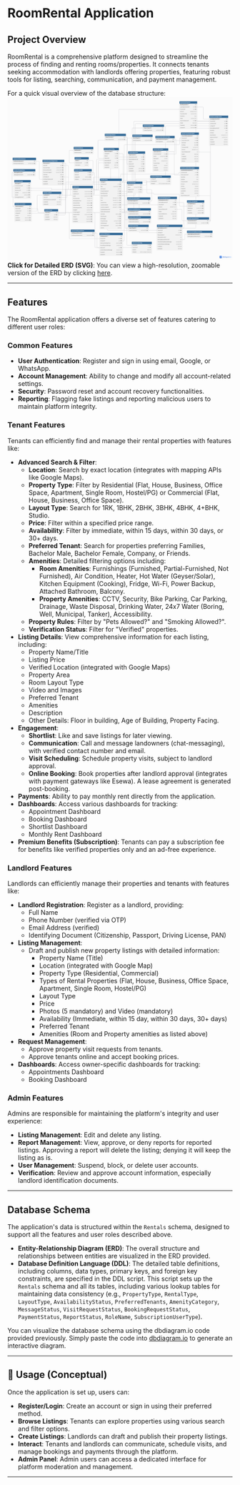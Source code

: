 # RoomRental Application

## Project Overview

RoomRental is a comprehensive platform designed to streamline the process of finding and renting rooms/properties. It connects tenants seeking accommodation with landlords offering properties, featuring robust tools for listing, searching, communication, and payment management.

For a quick visual overview of the database structure:
![RoomRental ERD Overview](images/Rentals_PNG.png)
**Click for Detailed ERD (SVG)**: You can view a high-resolution, zoomable version of the ERD by clicking [here](images/Rentals_SVG.svg).

---

## Features

The RoomRental application offers a diverse set of features catering to different user roles:

### Common Features

* **User Authentication**: Register and sign in using email, Google, or WhatsApp.
* **Account Management**: Ability to change and modify all account-related settings.
* **Security**: Password reset and account recovery functionalities.
* **Reporting**: Flagging fake listings and reporting malicious users to maintain platform integrity.

### Tenant Features

Tenants can efficiently find and manage their rental properties with features like:

* **Advanced Search & Filter**:
    * **Location**: Search by exact location (integrates with mapping APIs like Google Maps).
    * **Property Type**: Filter by Residential (Flat, House, Business, Office Space, Apartment, Single Room, Hostel/PG) or Commercial (Flat, House, Business, Office Space).
    * **Layout Type**: Search for 1RK, 1BHK, 2BHK, 3BHK, 4BHK, 4+BHK, Studio.
    * **Price**: Filter within a specified price range.
    * **Availability**: Filter by immediate, within 15 days, within 30 days, or 30+ days.
    * **Preferred Tenant**: Search for properties preferring Families, Bachelor Male, Bachelor Female, Company, or Friends.
    * **Amenities**: Detailed filtering options including:
        * **Room Amenities**: Furnishings (Furnished, Partial-Furnished, Not Furnished), Air Condition, Heater, Hot Water (Geyser/Solar), Kitchen Equipment (Cooking), Fridge, Wi-Fi, Power Backup, Attached Bathroom, Balcony.
        * **Property Amenities**: CCTV, Security, Bike Parking, Car Parking, Drainage, Waste Disposal, Drinking Water, 24x7 Water (Boring, Well, Municipal, Tanker), Accessibility.
    * **Property Rules**: Filter by "Pets Allowed?" and "Smoking Allowed?".
    * **Verification Status**: Filter for "Verified" properties.
* **Listing Details**: View comprehensive information for each listing, including:
    * Property Name/Title
    * Listing Price
    * Verified Location (integrated with Google Maps)
    * Property Area
    * Room Layout Type
    * Video and Images
    * Preferred Tenant
    * Amenities
    * Description
    * Other Details: Floor in building, Age of Building, Property Facing.
* **Engagement**:
    * **Shortlist**: Like and save listings for later viewing.
    * **Communication**: Call and message landowners (chat-messaging), with verified contact number and email.
    * **Visit Scheduling**: Schedule property visits, subject to landlord approval.
    * **Online Booking**: Book properties after landlord approval (integrates with payment gateways like Esewa). A lease agreement is generated post-booking.
* **Payments**: Ability to pay monthly rent directly from the application.
* **Dashboards**: Access various dashboards for tracking:
    * Appointment Dashboard
    * Booking Dashboard
    * Shortlist Dashboard
    * Monthly Rent Dashboard
* **Premium Benefits (Subscription)**: Tenants can pay a subscription fee for benefits like verified properties only and an ad-free experience.

### Landlord Features

Landlords can efficiently manage their properties and tenants with features like:

* **Landlord Registration**: Register as a landlord, providing:
    * Full Name
    * Phone Number (verified via OTP)
    * Email Address (verified)
    * Identifying Document (Citizenship, Passport, Driving License, PAN)
* **Listing Management**:
    * Draft and publish new property listings with detailed information:
        * Property Name (Title)
        * Location (integrated with Google Map)
        * Property Type (Residential, Commercial)
        * Types of Rental Properties (Flat, House, Business, Office Space, Apartment, Single Room, Hostel/PG)
        * Layout Type
        * Price
        * Photos (5 mandatory) and Video (mandatory)
        * Availability (Immediate, within 15 day, within 30 days, 30+ days)
        * Preferred Tenant
        * Amenities (Room and Property amenities as listed above)
* **Request Management**:
    * Approve property visit requests from tenants.
    * Approve tenants online and accept booking prices.
* **Dashboards**: Access owner-specific dashboards for tracking:
    * Appointments Dashboard
    * Booking Dashboard

### Admin Features

Admins are responsible for maintaining the platform's integrity and user experience:

* **Listing Management**: Edit and delete any listing.
* **Report Management**: View, approve, or deny reports for reported listings. Approving a report will delete the listing; denying it will keep the listing as is.
* **User Management**: Suspend, block, or delete user accounts.
* **Verification**: Review and approve account information, especially landlord identification documents.

---

## Database Schema

The application's data is structured within the `Rentals` schema, designed to support all the features and user roles described above.

* **Entity-Relationship Diagram (ERD)**: The overall structure and relationships between entities are visualized in the ERD provided.
* **Database Definition Language (DDL)**: The detailed table definitions, including columns, data types, primary keys, and foreign key constraints, are specified in the DDL script. This script sets up the `Rentals` schema and all its tables, including various lookup tables for maintaining data consistency (e.g., `PropertyType`, `RentalType`, `LayoutType`, `AvailabilityStatus`, `PreferredTenants`, `AmenityCategory`, `MessageStatus`, `VisitRequestStatus`, `BookingRequestStatus`, `PaymentStatus`, `ReportStatus`, `RoleName`, `SubscriptionUserType`).

You can visualize the database schema using the dbdiagram.io code provided previously. Simply paste the code into [dbdiagram.io](https://dbdiagram.io/home) to generate an interactive diagram.

---

## 🚀 Usage (Conceptual)

Once the application is set up, users can:

* **Register/Login**: Create an account or sign in using their preferred method.
* **Browse Listings**: Tenants can explore properties using various search and filter options.
* **Create Listings**: Landlords can draft and publish their property listings.
* **Interact**: Tenants and landlords can communicate, schedule visits, and manage bookings and payments through the platform.
* **Admin Panel**: Admin users can access a dedicated interface for platform moderation and management.

---
